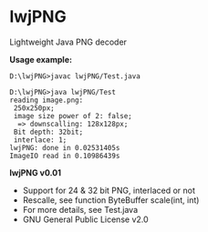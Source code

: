 # lwjPNG
Lightweight Java PNG decoder

**Usage example:**
```
D:\lwjPNG>javac lwjPNG/Test.java

D:\lwjPNG>java lwjPNG/Test
reading image.png:
 250x250px;
 image size power of 2: false;
  => downscalling: 128x128px;
 Bit depth: 32bit;
 interlace: 1;
lwjPNG: done in 0.02531405s
ImageIO read in 0.10986439s
```
**lwjPNG v0.01**
* Support for 24 & 32 bit PNG, interlaced or not
* Rescalle, see function ByteBuffer scale(int, int)
* For more details, see Test.java
* GNU General Public License v2.0
